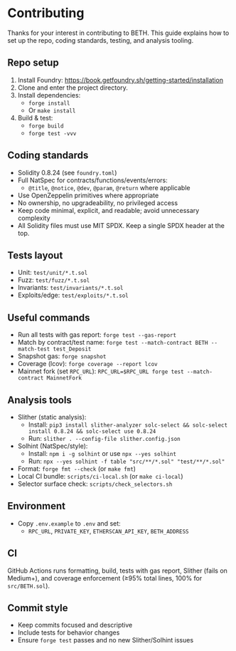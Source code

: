 # Contributing

Thanks for your interest in contributing to BETH. This guide explains how to set up the repo, coding standards, testing, and analysis tooling.

## Repo setup
1. Install Foundry: https://book.getfoundry.sh/getting-started/installation
2. Clone and enter the project directory.
3. Install dependencies:
   - `forge install`
   - Or `make install`
4. Build & test:
   - `forge build`
   - `forge test -vvv`

## Coding standards
- Solidity 0.8.24 (see `foundry.toml`)
- Full NatSpec for contracts/functions/events/errors:
  - `@title`, `@notice`, `@dev`, `@param`, `@return` where applicable
- Use OpenZeppelin primitives where appropriate
- No ownership, no upgradeability, no privileged access
- Keep code minimal, explicit, and readable; avoid unnecessary complexity
 - All Solidity files must use MIT SPDX. Keep a single SPDX header at the top.

## Tests layout
- Unit: `test/unit/*.t.sol`
- Fuzz: `test/fuzz/*.t.sol`
- Invariants: `test/invariants/*.t.sol`
- Exploits/edge: `test/exploits/*.t.sol`

## Useful commands
- Run all tests with gas report: `forge test --gas-report`
- Match by contract/test name: `forge test --match-contract BETH --match-test test_Deposit`
- Snapshot gas: `forge snapshot`
- Coverage (lcov): `forge coverage --report lcov`
- Mainnet fork (set `RPC_URL`): `RPC_URL=$RPC_URL forge test --match-contract MainnetFork`

## Analysis tools
   - Slither (static analysis):
     - Install: `pip3 install slither-analyzer solc-select && solc-select install 0.8.24 && solc-select use 0.8.24`
     - Run: `slither . --config-file slither.config.json`
- Solhint (NatSpec/style):
  - Install: `npm i -g solhint` or use `npx --yes solhint`
   - Run: `npx --yes solhint -f table "src/**/*.sol" "test/**/*.sol"`
- Format: `forge fmt --check` (or `make fmt`)
- Local CI bundle: `scripts/ci-local.sh` (or `make ci-local`)
- Selector surface check: `scripts/check_selectors.sh`

## Environment
- Copy `.env.example` to `.env` and set:
  - `RPC_URL`, `PRIVATE_KEY`, `ETHERSCAN_API_KEY`, `BETH_ADDRESS`

## CI
GitHub Actions runs formatting, build, tests with gas report, Slither (fails on Medium+), and coverage enforcement (≥95% total lines, 100% for `src/BETH.sol`).

## Commit style
- Keep commits focused and descriptive
- Include tests for behavior changes
- Ensure `forge test` passes and no new Slither/Solhint issues

